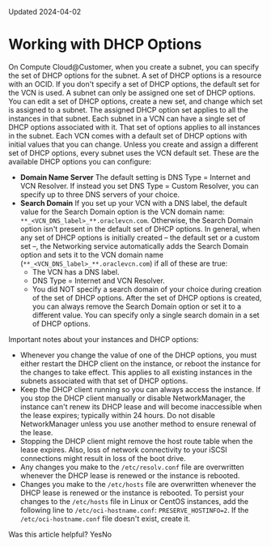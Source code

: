 Updated 2024-04-02
# Working with DHCP Options
On Compute Cloud@Customer, when you create a subnet, you can specify the set of DHCP options for the subnet. A set of DHCP options is a resource with an OCID. If you don't specify a set of DHCP options, the default set for the VCN is used.
A subnet can only be assigned one set of DHCP options. You can edit a set of DHCP options, create a new set, and change which set is assigned to a subnet. The assigned DHCP option set applies to all the instances in that subnet.
Each subnet in a VCN can have a single set of DHCP options associated with it. That set of options applies to all instances in the subnet. Each VCN comes with a default set of DHCP options with initial values that you can change. Unless you create and assign a different set of DHCP options, every subnet uses the VCN default set.
These are the available DHCP options you can configure:
  * **Domain Name Server**
The default setting is DNS Type = Internet and VCN Resolver.
If instead you set DNS Type = Custom Resolver, you can specify up to three DNS servers of your choice.
  * **Search Domain**
If you set up your VCN with a DNS label, the default value for the Search Domain option is the VCN domain name: `**_<VCN_DNS_label>_**.oraclevcn.com`. Otherwise, the Search Domain option isn't present in the default set of DHCP options.
In general, when any set of DHCP options is initially created – the default set or a custom set –, the Networking service automatically adds the Search Domain option and sets it to the VCN domain name (`**_<VCN_DNS_label>_**.oraclevcn.com`) if all of these are true:
    * The VCN has a DNS label.
    * DNS Type = Internet and VCN Resolver.
    * You did NOT specify a search domain of your choice during creation of the set of DHCP options.
After the set of DHCP options is created, you can always remove the Search Domain option or set it to a different value. You can specify only a single search domain in a set of DHCP options.


Important notes about your instances and DHCP options:
  * Whenever you change the value of one of the DHCP options, you must either restart the DHCP client on the instance, or reboot the instance for the changes to take effect. This applies to all existing instances in the subnets associated with that set of DHCP options.
  * Keep the DHCP client running so you can always access the instance. If you stop the DHCP client manually or disable NetworkManager, the instance can't renew its DHCP lease and will become inaccessible when the lease expires; typically within 24 hours. Do not disable NetworkManager unless you use another method to ensure renewal of the lease.
  * Stopping the DHCP client might remove the host route table when the lease expires. Also, loss of network connectivity to your iSCSI connections might result in loss of the boot drive.
  * Any changes you make to the `/etc/resolv.conf` file are overwritten whenever the DHCP lease is renewed or the instance is rebooted. 
  * Changes you make to the `/etc/hosts` file are overwritten whenever the DHCP lease is renewed or the instance is rebooted. To persist your changes to the `/etc/hosts` file in Linux or CentOS instances, add the following line to `/etc/oci-hostname.conf`: `PRESERVE_HOSTINFO=2`. If the `/etc/oci-hostname.conf` file doesn't exist, create it.


Was this article helpful?
YesNo

